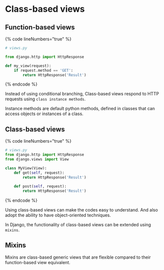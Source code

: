 # Class-based views

## Function-based views

{% code lineNumbers="true" %}
```python
# views.py

from django.http import HttpResponse

def my_view(request):
    if request.method == 'GET':
        return HttpResponse('Result')
```
{% endcode %}

Instead of using conditional branching, Class-based views respond to HTTP requests using `class instance methods`.

Instance methods are default python methods, defined in classes that can access objects or instances of a class.

## Class-based views

{% code lineNumbers="true" %}
```python
# views.py
from django.http import HttpResponse
from django.views import View

class MyView(View):
    def get(self, request):
        return HttpResponse('Result')
    
    def post(self, request):
        return HttpResponse('Result')
```
{% endcode %}

Using class-based views can make the codes easy to understand. And also adopt the ability to have object-oriented techniques.

In Django, the functionality of class-based views can be extended using `mixins`.

## Mixins

Mixins are class-based generic views that are flexible compared to their function-based view equivalent.
